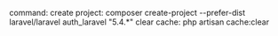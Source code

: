
command:
	create project:
		composer create-project --prefer-dist laravel/laravel auth_laravel "5.4.*"
	clear cache:
		php artisan cache:clear